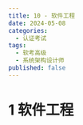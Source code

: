 ```yaml
---
title: 10 - 软件工程
date: 2024-05-08
categories:
  - 认证考试
tags:
  - 软考高级
  - 系统架构设计师
published: false
---
```

# 1 软件工程

